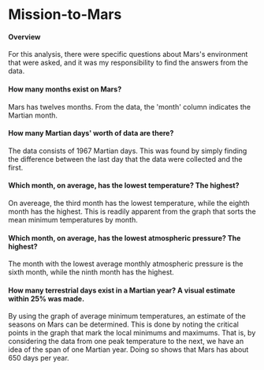 # Mission-to-Mars

#### Overview
For this analysis, there were specific questions about Mars's environment that were asked, and it was my responsibility to find the answers from the data. 

#### How many months exist on Mars?
Mars has twelves months. From the data, the 'month' column indicates the Martian month. 

#### How many Martian days' worth of data are there?
The data consists of 1967 Martian days. This was found by simply finding the difference between the last day that the data were collected and the first. 

#### Which month, on average, has the lowest temperature? The highest?
On avereage, the third month has the lowest temperature, while the eighth month has the highest. This is readily apparent from the graph that sorts the mean minimum temperatures by month.

#### Which month, on average, has the lowest atmospheric pressure? The highest?
The month with the lowest average monthly atmospheric pressure is the sixth month, while the ninth month has the highest.

#### How many terrestrial days exist in a Martian year? A visual estimate within 25% was made.
By using the graph of average minimum temperatures, an estimate of the seasons on Mars can be determined. This is done by noting the critical points in the graph that mark the local minimums and maximums. That is, by considering the data from one peak temperature to the next, we have an idea of the span of one Martian year. Doing so shows that Mars has about 650 days per year. 
